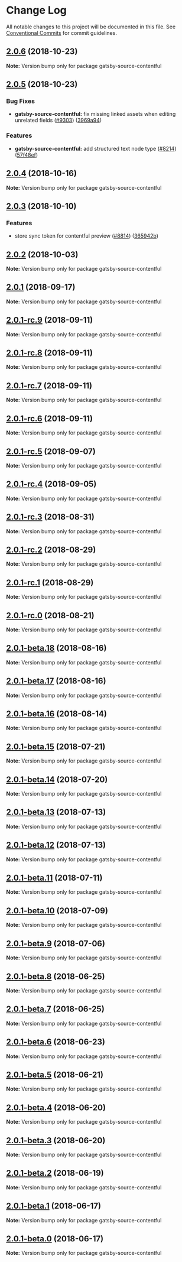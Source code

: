 # Change Log

All notable changes to this project will be documented in this file.
See [Conventional Commits](https://conventionalcommits.org) for commit guidelines.

<a name="2.0.6"></a>

## [2.0.6](https://github.com/gatsbyjs/gatsby/tree/master/packages/gatsby-source-contentful/compare/gatsby-source-contentful@2.0.5...gatsby-source-contentful@2.0.6) (2018-10-23)

**Note:** Version bump only for package gatsby-source-contentful

<a name="2.0.5"></a>

## [2.0.5](https://github.com/gatsbyjs/gatsby/tree/master/packages/gatsby-source-contentful/compare/gatsby-source-contentful@2.0.4...gatsby-source-contentful@2.0.5) (2018-10-23)

### Bug Fixes

- **gatsby-source-contentful:** fix missing linked assets when editing unrelated fields ([#9303](https://github.com/gatsbyjs/gatsby/tree/master/packages/gatsby-source-contentful/issues/9303)) ([3969a94](https://github.com/gatsbyjs/gatsby/tree/master/packages/gatsby-source-contentful/commit/3969a94))

### Features

- **gatsby-source-contentful:** add structured text node type ([#8214](https://github.com/gatsbyjs/gatsby/tree/master/packages/gatsby-source-contentful/issues/8214)) ([57f48ef](https://github.com/gatsbyjs/gatsby/tree/master/packages/gatsby-source-contentful/commit/57f48ef))

<a name="2.0.4"></a>

## [2.0.4](https://github.com/gatsbyjs/gatsby/tree/master/packages/gatsby-source-contentful/compare/gatsby-source-contentful@2.0.3...gatsby-source-contentful@2.0.4) (2018-10-16)

**Note:** Version bump only for package gatsby-source-contentful

<a name="2.0.3"></a>

## [2.0.3](https://github.com/gatsbyjs/gatsby/tree/master/packages/gatsby-source-contentful/compare/gatsby-source-contentful@2.0.2...gatsby-source-contentful@2.0.3) (2018-10-10)

### Features

- store sync token for contentful preview ([#8814](https://github.com/gatsbyjs/gatsby/tree/master/packages/gatsby-source-contentful/issues/8814)) ([365942b](https://github.com/gatsbyjs/gatsby/tree/master/packages/gatsby-source-contentful/commit/365942b))

<a name="2.0.2"></a>

## [2.0.2](https://github.com/gatsbyjs/gatsby/tree/master/packages/gatsby-source-contentful/compare/gatsby-source-contentful@2.0.1...gatsby-source-contentful@2.0.2) (2018-10-03)

**Note:** Version bump only for package gatsby-source-contentful

<a name="2.0.1"></a>

## [2.0.1](https://github.com/gatsbyjs/gatsby/tree/master/packages/gatsby-source-contentful/compare/gatsby-source-contentful@2.0.1-rc.9...gatsby-source-contentful@2.0.1) (2018-09-17)

**Note:** Version bump only for package gatsby-source-contentful

<a name="2.0.1-rc.9"></a>

## [2.0.1-rc.9](https://github.com/gatsbyjs/gatsby/tree/master/packages/gatsby-source-contentful/compare/gatsby-source-contentful@2.0.1-rc.8...gatsby-source-contentful@2.0.1-rc.9) (2018-09-11)

**Note:** Version bump only for package gatsby-source-contentful

<a name="2.0.1-rc.8"></a>

## [2.0.1-rc.8](https://github.com/gatsbyjs/gatsby/tree/master/packages/gatsby-source-contentful/compare/gatsby-source-contentful@2.0.1-rc.7...gatsby-source-contentful@2.0.1-rc.8) (2018-09-11)

**Note:** Version bump only for package gatsby-source-contentful

<a name="2.0.1-rc.7"></a>

## [2.0.1-rc.7](https://github.com/gatsbyjs/gatsby/tree/master/packages/gatsby-source-contentful/compare/gatsby-source-contentful@2.0.1-rc.6...gatsby-source-contentful@2.0.1-rc.7) (2018-09-11)

**Note:** Version bump only for package gatsby-source-contentful

<a name="2.0.1-rc.6"></a>

## [2.0.1-rc.6](https://github.com/gatsbyjs/gatsby/tree/master/packages/gatsby-source-contentful/compare/gatsby-source-contentful@2.0.1-rc.5...gatsby-source-contentful@2.0.1-rc.6) (2018-09-11)

**Note:** Version bump only for package gatsby-source-contentful

<a name="2.0.1-rc.5"></a>

## [2.0.1-rc.5](https://github.com/gatsbyjs/gatsby/tree/master/packages/gatsby-source-contentful/compare/gatsby-source-contentful@2.0.1-rc.4...gatsby-source-contentful@2.0.1-rc.5) (2018-09-07)

**Note:** Version bump only for package gatsby-source-contentful

<a name="2.0.1-rc.4"></a>

## [2.0.1-rc.4](https://github.com/gatsbyjs/gatsby/tree/master/packages/gatsby-source-contentful/compare/gatsby-source-contentful@2.0.1-rc.3...gatsby-source-contentful@2.0.1-rc.4) (2018-09-05)

**Note:** Version bump only for package gatsby-source-contentful

<a name="2.0.1-rc.3"></a>

## [2.0.1-rc.3](https://github.com/gatsbyjs/gatsby/tree/master/packages/gatsby-source-contentful/compare/gatsby-source-contentful@2.0.1-rc.2...gatsby-source-contentful@2.0.1-rc.3) (2018-08-31)

**Note:** Version bump only for package gatsby-source-contentful

<a name="2.0.1-rc.2"></a>

## [2.0.1-rc.2](https://github.com/gatsbyjs/gatsby/tree/master/packages/gatsby-source-contentful/compare/gatsby-source-contentful@2.0.1-rc.1...gatsby-source-contentful@2.0.1-rc.2) (2018-08-29)

**Note:** Version bump only for package gatsby-source-contentful

<a name="2.0.1-rc.1"></a>

## [2.0.1-rc.1](https://github.com/gatsbyjs/gatsby/tree/master/packages/gatsby-source-contentful/compare/gatsby-source-contentful@2.0.1-rc.0...gatsby-source-contentful@2.0.1-rc.1) (2018-08-29)

**Note:** Version bump only for package gatsby-source-contentful

<a name="2.0.1-rc.0"></a>

## [2.0.1-rc.0](https://github.com/gatsbyjs/gatsby/tree/master/packages/gatsby-source-contentful/compare/gatsby-source-contentful@2.0.1-beta.18...gatsby-source-contentful@2.0.1-rc.0) (2018-08-21)

**Note:** Version bump only for package gatsby-source-contentful

<a name="2.0.1-beta.18"></a>

## [2.0.1-beta.18](https://github.com/gatsbyjs/gatsby/tree/master/packages/gatsby-source-contentful/compare/gatsby-source-contentful@2.0.1-beta.17...gatsby-source-contentful@2.0.1-beta.18) (2018-08-16)

**Note:** Version bump only for package gatsby-source-contentful

<a name="2.0.1-beta.17"></a>

## [2.0.1-beta.17](https://github.com/gatsbyjs/gatsby/tree/master/packages/gatsby-source-contentful/compare/gatsby-source-contentful@2.0.1-beta.16...gatsby-source-contentful@2.0.1-beta.17) (2018-08-16)

**Note:** Version bump only for package gatsby-source-contentful

<a name="2.0.1-beta.16"></a>

## [2.0.1-beta.16](https://github.com/gatsbyjs/gatsby/tree/master/packages/gatsby-source-contentful/compare/gatsby-source-contentful@2.0.1-beta.15...gatsby-source-contentful@2.0.1-beta.16) (2018-08-14)

**Note:** Version bump only for package gatsby-source-contentful

<a name="2.0.1-beta.15"></a>

## [2.0.1-beta.15](https://github.com/gatsbyjs/gatsby/tree/master/packages/gatsby-source-contentful/compare/gatsby-source-contentful@2.0.1-beta.14...gatsby-source-contentful@2.0.1-beta.15) (2018-07-21)

**Note:** Version bump only for package gatsby-source-contentful

<a name="2.0.1-beta.14"></a>

## [2.0.1-beta.14](https://github.com/gatsbyjs/gatsby/tree/master/packages/gatsby-source-contentful/compare/gatsby-source-contentful@2.0.1-beta.13...gatsby-source-contentful@2.0.1-beta.14) (2018-07-20)

**Note:** Version bump only for package gatsby-source-contentful

<a name="2.0.1-beta.13"></a>

## [2.0.1-beta.13](https://github.com/gatsbyjs/gatsby/tree/master/packages/gatsby-source-contentful/compare/gatsby-source-contentful@2.0.1-beta.12...gatsby-source-contentful@2.0.1-beta.13) (2018-07-13)

**Note:** Version bump only for package gatsby-source-contentful

<a name="2.0.1-beta.12"></a>

## [2.0.1-beta.12](https://github.com/gatsbyjs/gatsby/tree/master/packages/gatsby-source-contentful/compare/gatsby-source-contentful@2.0.1-beta.11...gatsby-source-contentful@2.0.1-beta.12) (2018-07-13)

**Note:** Version bump only for package gatsby-source-contentful

<a name="2.0.1-beta.11"></a>

## [2.0.1-beta.11](https://github.com/gatsbyjs/gatsby/tree/master/packages/gatsby-source-contentful/compare/gatsby-source-contentful@2.0.1-beta.10...gatsby-source-contentful@2.0.1-beta.11) (2018-07-11)

**Note:** Version bump only for package gatsby-source-contentful

<a name="2.0.1-beta.10"></a>

## [2.0.1-beta.10](https://github.com/gatsbyjs/gatsby/tree/master/packages/gatsby-source-contentful/compare/gatsby-source-contentful@2.0.1-beta.9...gatsby-source-contentful@2.0.1-beta.10) (2018-07-09)

**Note:** Version bump only for package gatsby-source-contentful

<a name="2.0.1-beta.9"></a>

## [2.0.1-beta.9](https://github.com/gatsbyjs/gatsby/tree/master/packages/gatsby-source-contentful/compare/gatsby-source-contentful@2.0.1-beta.8...gatsby-source-contentful@2.0.1-beta.9) (2018-07-06)

**Note:** Version bump only for package gatsby-source-contentful

<a name="2.0.1-beta.8"></a>

## [2.0.1-beta.8](https://github.com/gatsbyjs/gatsby/tree/master/packages/gatsby-source-contentful/compare/gatsby-source-contentful@2.0.1-beta.7...gatsby-source-contentful@2.0.1-beta.8) (2018-06-25)

**Note:** Version bump only for package gatsby-source-contentful

<a name="2.0.1-beta.7"></a>

## [2.0.1-beta.7](https://github.com/gatsbyjs/gatsby/tree/master/packages/gatsby-source-contentful/compare/gatsby-source-contentful@2.0.1-beta.6...gatsby-source-contentful@2.0.1-beta.7) (2018-06-25)

**Note:** Version bump only for package gatsby-source-contentful

<a name="2.0.1-beta.6"></a>

## [2.0.1-beta.6](https://github.com/gatsbyjs/gatsby/tree/master/packages/gatsby-source-contentful/compare/gatsby-source-contentful@2.0.1-beta.5...gatsby-source-contentful@2.0.1-beta.6) (2018-06-23)

**Note:** Version bump only for package gatsby-source-contentful

<a name="2.0.1-beta.5"></a>

## [2.0.1-beta.5](https://github.com/gatsbyjs/gatsby/tree/master/packages/gatsby-source-contentful/compare/gatsby-source-contentful@2.0.1-beta.4...gatsby-source-contentful@2.0.1-beta.5) (2018-06-21)

**Note:** Version bump only for package gatsby-source-contentful

<a name="2.0.1-beta.4"></a>

## [2.0.1-beta.4](https://github.com/gatsbyjs/gatsby/tree/master/packages/gatsby-source-contentful/compare/gatsby-source-contentful@2.0.1-beta.3...gatsby-source-contentful@2.0.1-beta.4) (2018-06-20)

**Note:** Version bump only for package gatsby-source-contentful

<a name="2.0.1-beta.3"></a>

## [2.0.1-beta.3](https://github.com/gatsbyjs/gatsby/tree/master/packages/gatsby-source-contentful/compare/gatsby-source-contentful@2.0.1-beta.2...gatsby-source-contentful@2.0.1-beta.3) (2018-06-20)

**Note:** Version bump only for package gatsby-source-contentful

<a name="2.0.1-beta.2"></a>

## [2.0.1-beta.2](https://github.com/gatsbyjs/gatsby/tree/master/packages/gatsby-source-contentful/compare/gatsby-source-contentful@2.0.1-beta.1...gatsby-source-contentful@2.0.1-beta.2) (2018-06-19)

**Note:** Version bump only for package gatsby-source-contentful

<a name="2.0.1-beta.1"></a>

## [2.0.1-beta.1](https://github.com/gatsbyjs/gatsby/tree/master/packages/gatsby-source-contentful/compare/gatsby-source-contentful@2.0.1-beta.0...gatsby-source-contentful@2.0.1-beta.1) (2018-06-17)

**Note:** Version bump only for package gatsby-source-contentful

<a name="2.0.1-beta.0"></a>

## [2.0.1-beta.0](https://github.com/gatsbyjs/gatsby/tree/master/packages/gatsby-source-contentful/compare/gatsby-source-contentful@1.3.54...gatsby-source-contentful@2.0.1-beta.0) (2018-06-17)

**Note:** Version bump only for package gatsby-source-contentful
